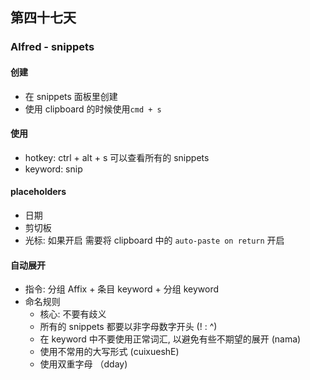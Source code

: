 ## 第四十七天

### Alfred - snippets

#### 创建

- 在 snippets 面板里创建
- 使用 clipboard 的时候使用`cmd + s`

#### 使用

- hotkey: ctrl + alt + s 可以查看所有的 snippets
- keyword: snip

#### placeholders

- 日期
- 剪切板
- 光标: 如果开启 需要将 clipboard 中的 `auto-paste on return` 开启

#### 自动展开

- 指令: 分组 Affix + 条目 keyword + 分组 keyword
- 命名规则
  - 核心: 不要有歧义
  - 所有的 snippets 都要以非字母数字开头 (! : ^)
  - 在 keyword 中不要使用正常词汇, 以避免有些不期望的展开 (nama)
  - 使用不常用的大写形式 (cuixueshE)
  - 使用双重字母 （dday)
